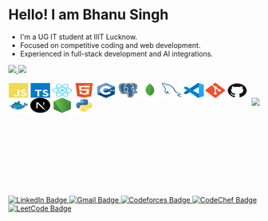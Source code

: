 # Hello! I am Bhanu Singh

- I'm a UG IT student at IIIT Lucknow.
- Focused on competitive coding and web development.
- Experienced in full-stack development and AI integrations.


<div>
  <a href="https://beacons.ai/rafaballerini">
    <img height="180em" src="https://github-readme-stats.vercel.app/api?username=bhanuSingh10&show_icons=true&theme=dracula&include_all_commits=true&count_private=true" />
    <img height="180em" src="https://github-readme-stats.vercel.app/api/top-langs/?username=bhanuSingh10&layout=compact&langs_count=16&theme=dracula" />
  </a>
  
<div style="display: inline-block"><br>
  <img align="center" alt="Rafa-Js" height="30" width="40" src="https://raw.githubusercontent.com/devicons/devicon/master/icons/javascript/javascript-plain.svg">
  <img align="center" alt="Rafa-Ts" height="30" width="40" src="https://raw.githubusercontent.com/devicons/devicon/master/icons/typescript/typescript-plain.svg">
  <img align="center" alt="Rafa-React" height="30" width="40" src="https://raw.githubusercontent.com/devicons/devicon/master/icons/react/react-original.svg">
  <img align="center" alt="Rafa-HTML" height="30" width="40" src="https://raw.githubusercontent.com/devicons/devicon/master/icons/html5/html5-original.svg">
  
  <img align="center" alt="Rafa-C++" height="30" width="40" src="https://raw.githubusercontent.com/devicons/devicon/master/icons/cplusplus/cplusplus-original.svg">
  <img align="center" alt="Rafa-PostgreSQL" height="30" width="40" src="https://raw.githubusercontent.com/devicons/devicon/master/icons/postgresql/postgresql-original.svg">
  <img align="center" alt="Rafa-MongoDB" height="30" width="40" src="https://raw.githubusercontent.com/devicons/devicon/master/icons/mongodb/mongodb-original.svg">
  <img align="center" alt="Rafa-MySQL" height="30" width="40" src="https://raw.githubusercontent.com/devicons/devicon/master/icons/mysql/mysql-original.svg">
  <img align="center" alt="Rafa-VSCode" height="30" width="40" src="https://raw.githubusercontent.com/devicons/devicon/master/icons/vscode/vscode-original.svg">
  <img align="center" alt="Rafa-Git" height="30" width="40" src="https://raw.githubusercontent.com/devicons/devicon/master/icons/git/git-original.svg">
  <img align="center" alt="Rafa-GitHub" height="30" width="40" src="https://raw.githubusercontent.com/devicons/devicon/master/icons/github/github-original.svg">
  <img align="center" alt="Rafa-Docker" height="30" width="40" src="https://raw.githubusercontent.com/devicons/devicon/master/icons/docker/docker-original.svg">
  <img align="center" alt="Rafa-Next.js" height="30" width="40" src="https://raw.githubusercontent.com/devicons/devicon/master/icons/nextjs/nextjs-original.svg">
  <img align="center" alt="Rafa-Node.js" height="30" width="40" src="https://raw.githubusercontent.com/devicons/devicon/master/icons/nodejs/nodejs-original.svg">
  <img align="center" alt="Rafa-Python" height="30" width="40" src="https://raw.githubusercontent.com/devicons/devicon/master/icons/python/python-original.svg">
  <img align = "right"  height = "150" src = "https://64.media.tumblr.com/efc25e8c8937f5f12b8c8203d78d88cc/6305ebc530073d01-e6/s400x600/b0835f6f28b42135537475996dc812c6a8f3f90a.gifv">
</div>

##

<div >
  <br>
  <a href="https://www.linkedin.com/in/bhanu-singh-405581249/" target="_blank">
    <img src="https://img.shields.io/badge/LinkedIn-%230077B5?style=for-the-badge&logo=linkedin&logoColor=white" alt="LinkedIn Badge">
  </a>

  <a href="mailto:iam.singhbhanu@gmail.com" target="_blank">
    <img src="https://img.shields.io/badge/Gmail-D14836?style=for-the-badge&logo=gmail&logoColor=white" alt="Gmail Badge">
  </a>

  <a href="https://codeforces.com/profile/maverikk" target="_blank">
    <img src="https://img.shields.io/badge/Codeforces-1F8ACB.svg?style=for-the-badge&logo=Codeforces&logoColor=white" alt="Codeforces Badge">
  </a>

  <a href="https://www.codechef.com/users/zeroday66" target="_blank">
    <img  src="https://img.shields.io/badge/CodeChef-5B4638.svg?style=for-the-badge&logo=CodeChef&logoColor=white" alt="CodeChef Badge">
  </a>

  <a  href="https://leetcode.com/u/ecxtacy/" target="_blank">
    <img src="https://img.shields.io/badge/LeetCode-FFA116.svg?style=for-the-badge&logo=LeetCode&logoColor=white" alt="LeetCode Badge">
  </a>
 

  <br>
</div>
